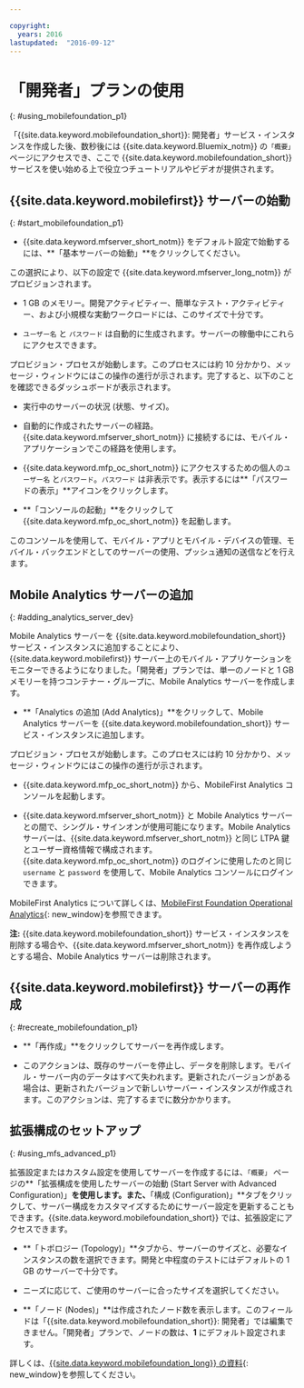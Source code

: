 ```yaml
---

copyright:
  years: 2016
lastupdated:  "2016-09-12"
---
```


#	「開発者」プランの使用
{: #using_mobilefoundation_p1}

<!--Last updated: 12 September 2016
{: .last-updated}-->

「{{site.data.keyword.mobilefoundation_short}}: 開発者」サービス・インスタンスを作成した後、数秒後には {{site.data.keyword.Bluemix_notm}} の`「概要」`ページにアクセスでき、ここで {{site.data.keyword.mobilefoundation_short}} サービスを使い始める上で役立つチュートリアルやビデオが提供されます。

## {{site.data.keyword.mobilefirst}} サーバーの始動
{: #start_mobilefoundation_p1}
* {{site.data.keyword.mfserver_short_notm}} をデフォルト設定で始動するには、**「基本サーバーの始動」**をクリックしてください。

この選択により、以下の設定で {{site.data.keyword.mfserver_long_notm}} がプロビジョンされます。
*	1 GB のメモリー。開発アクティビティー、簡単なテスト・アクティビティー、および小規模な実動ワークロードには、このサイズで十分です。

*	`ユーザー名` と `パスワード` は自動的に生成されます。サーバーの稼働中にこれらにアクセスできます。

プロビジョン・プロセスが始動します。このプロセスには約 10 分かかり、メッセージ・ウィンドウにはこの操作の進行が示されます。完了すると、以下のことを確認できるダッシュボードが表示されます。
*	実行中のサーバーの状況 (状態、サイズ)。

*	自動的に作成されたサーバーの経路。{{site.data.keyword.mfserver_short_notm}} に接続するには、モバイル・アプリケーションでこの経路を使用します。

*	{{site.data.keyword.mfp_oc_short_notm}} にアクセスするための個人の`ユーザー名` と`パスワード`。`パスワード` は非表示です。表示するには**「パスワードの表示」**アイコンをクリックします。

*	**「コンソールの起動」**をクリックして {{site.data.keyword.mfp_oc_short_notm}} を起動します。


<!--This console runs inside the container.--> このコンソールを使用して、モバイル・アプリとモバイル・デバイスの管理、モバイル・バックエンドとしてのサーバーの使用、プッシュ通知の送信などを行えます。

##  Mobile Analytics サーバーの追加
{: #adding_analytics_server_dev}

 Mobile Analytics サーバーを {{site.data.keyword.mobilefoundation_short}} サービス・インスタンスに追加することにより、{{site.data.keyword.mobilefirst}} サーバー上のモバイル・アプリケーションをモニターできるようになりました。「開発者」プランでは、単一のノードと 1 GB メモリーを持つコンテナー・グループに、Mobile Analytics サーバーを作成します。

* **「Analytics の追加 (Add Analytics)」**をクリックして、Mobile Analytics サーバーを {{site.data.keyword.mobilefoundation_short}} サービス・インスタンスに追加します。

プロビジョン・プロセスが始動します。このプロセスには約 10 分かかり、メッセージ・ウィンドウにはこの操作の進行が示されます。  

*  {{site.data.keyword.mfp_oc_short_notm}} から、MobileFirst Analytics コンソールを起動します。

* {{site.data.keyword.mfserver_short_notm}} と Mobile Analytics サーバーとの間で、シングル・サインオンが使用可能になります。Mobile Analytics サーバーは、{{site.data.keyword.mfserver_short_notm}} と同じ LTPA 鍵とユーザー資格情報で構成されます。{{site.data.keyword.mfp_oc_short_notm}} のログインに使用したのと同じ `username` と `password` を使用して、Mobile Analytics コンソールにログインできます。

MobileFirst Analytics について詳しくは、[MobileFirst Foundation Operational Analytics](https://mobilefirstplatform.ibmcloud.com/tutorials/en/foundation/8.0/analytics/){: new_window}を参照できます。

**注:** {{site.data.keyword.mobilefoundation_short}} サービス・インスタンスを削除する場合や、{{site.data.keyword.mfserver_short_notm}} を再作成しようとする場合、Mobile Analytics サーバーは削除されます。

## {{site.data.keyword.mobilefirst}} サーバーの再作成
{: #recreate_mobilefoundation_p1}

*	**「再作成」**をクリックしてサーバーを再作成します。

* このアクションは、既存のサーバーを停止し、データを削除します。モバイル・サーバー内のデータはすべて失われます。更新されたバージョンがある場合は、更新されたバージョンで新しいサーバー・インスタンスが作成されます。このアクションは、完了するまでに数分かかります。

##	拡張構成のセットアップ
{: #using_mfs_advanced_p1}

拡張設定またはカスタム設定を使用してサーバーを作成するには、`「概要」` ページの**「拡張構成を使用したサーバーの始動 (Start Server with Advanced Configuration)」**を使用します。また、**「構成 (Configuration)」**タブをクリックして、サーバー構成をカスタマイズするためにサーバー設定を更新することもできます。{{site.data.keyword.mobilefoundation_short}} では、拡張設定にアクセスできます。

*	**「トポロジー (Topology)」**タブから、サーバーのサイズと、必要なインスタンスの数を選択できます。開発と中程度のテストにはデフォルトの 1 GB のサーバーで十分です。

  - ニーズに応じて、ご使用のサーバーに合ったサイズを選択してください。

* **「ノード (Nodes)」**は作成されたノード数を表示します。このフィールドは「{{site.data.keyword.mobilefoundation_short}}: 開発者」では編集できません。「開発者」プランで、ノードの数<!--in your {{site.data.keyword.IBM_notm}} container group-->は、**1** にデフォルト設定されます。

詳しくは、[{{site.data.keyword.mobilefoundation_long}} の資料](https://www.ibm.com/support/knowledgecenter/SSHS8R_8.0.0/wl_welcome.html){: new_window}を参照してください。
